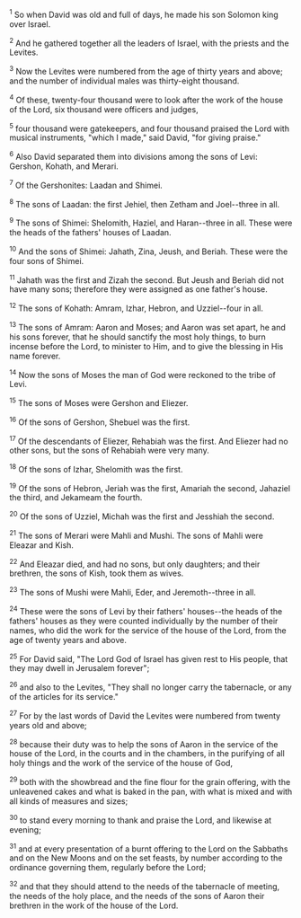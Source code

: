 <sup>1</sup> 
So when David was old and full of days, he made his son Solomon king over Israel. 

<sup>2</sup> 
And he gathered together all the leaders of Israel, with the priests and the Levites. 

<sup>3</sup> 
Now the Levites were numbered from the age of thirty years and above; and the number of individual males was thirty-eight thousand. 

<sup>4</sup> 
Of these, twenty-four thousand were to look after the work of the house of the Lord, six thousand were officers and judges, 

<sup>5</sup> 
four thousand were gatekeepers, and four thousand praised the Lord with musical instruments, "which I made," said David, "for giving praise." 

<sup>6</sup> 
Also David separated them into divisions among the sons of Levi: Gershon, Kohath, and Merari. 

<sup>7</sup> 
Of the Gershonites: Laadan and Shimei. 

<sup>8</sup> 
The sons of Laadan: the first Jehiel, then Zetham and Joel--three in all. 

<sup>9</sup> 
The sons of Shimei: Shelomith, Haziel, and Haran--three in all. These were the heads of the fathers' houses of Laadan. 

<sup>10</sup> 
And the sons of Shimei: Jahath, Zina, Jeush, and Beriah. These were the four sons of Shimei. 

<sup>11</sup> 
Jahath was the first and Zizah the second. But Jeush and Beriah did not have many sons; therefore they were assigned as one father's house. 

<sup>12</sup> 
The sons of Kohath: Amram, Izhar, Hebron, and Uzziel--four in all. 

<sup>13</sup> 
The sons of Amram: Aaron and Moses; and Aaron was set apart, he and his sons forever, that he should sanctify the most holy things, to burn incense before the Lord, to minister to Him, and to give the blessing in His name forever. 

<sup>14</sup> 
Now the sons of Moses the man of God were reckoned to the tribe of Levi. 

<sup>15</sup> 
The sons of Moses were Gershon and Eliezer. 

<sup>16</sup> 
Of the sons of Gershon, Shebuel was the first. 

<sup>17</sup> 
Of the descendants of Eliezer, Rehabiah was the first. And Eliezer had no other sons, but the sons of Rehabiah were very many. 

<sup>18</sup> 
Of the sons of Izhar, Shelomith was the first. 

<sup>19</sup> 
Of the sons of Hebron, Jeriah was the first, Amariah the second, Jahaziel the third, and Jekameam the fourth. 

<sup>20</sup> 
Of the sons of Uzziel, Michah was the first and Jesshiah the second. 

<sup>21</sup> 
The sons of Merari were Mahli and Mushi. The sons of Mahli were Eleazar and Kish. 

<sup>22</sup> 
And Eleazar died, and had no sons, but only daughters; and their brethren, the sons of Kish, took them as wives. 

<sup>23</sup> 
The sons of Mushi were Mahli, Eder, and Jeremoth--three in all. 

<sup>24</sup> 
These were the sons of Levi by their fathers' houses--the heads of the fathers' houses as they were counted individually by the number of their names, who did the work for the service of the house of the Lord, from the age of twenty years and above. 

<sup>25</sup> 
For David said, "The Lord God of Israel has given rest to His people, that they may dwell in Jerusalem forever"; 

<sup>26</sup> 
and also to the Levites, "They shall no longer carry the tabernacle, or any of the articles for its service." 

<sup>27</sup> 
For by the last words of David the Levites were numbered from twenty years old and above; 

<sup>28</sup> 
because their duty was to help the sons of Aaron in the service of the house of the Lord, in the courts and in the chambers, in the purifying of all holy things and the work of the service of the house of God, 

<sup>29</sup> 
both with the showbread and the fine flour for the grain offering, with the unleavened cakes and what is baked in the pan, with what is mixed and with all kinds of measures and sizes; 

<sup>30</sup> 
to stand every morning to thank and praise the Lord, and likewise at evening; 

<sup>31</sup> 
and at every presentation of a burnt offering to the Lord on the Sabbaths and on the New Moons and on the set feasts, by number according to the ordinance governing them, regularly before the Lord; 

<sup>32</sup> 
and that they should attend to the needs of the tabernacle of meeting, the needs of the holy place, and the needs of the sons of Aaron their brethren in the work of the house of the Lord.